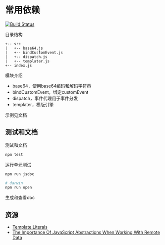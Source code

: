 # 常用依赖

[![Build Status](https://travis-ci.org/zp25/zp-lib.svg?branch=master)](https://travis-ci.org/zp25/zp-lib)

目录结构

~~~
+-- src
|   +-- base64.js
|   +-- bindCustomEvent.js
|   +-- dispatch.js
|   +-- templater.js
+-- index.js
~~~
模块介绍

+ base64，使用base64编码和解码字符串
+ bindCustomEvent，绑定customEvent
+ dispatch，事件代理用于事件分发
+ templater，模版引擎

示例见文档

## 测试和文档
测试和文档

~~~bash
npm test
~~~
运行单元测试

~~~bash
npm run jsdoc

# darwin
npm run open
~~~
生成和查看doc

## 资源
+ [Template Literals](https://css-tricks.com/template-literals/ "Template Literals")
+ [The Importance Of JavaScript Abstractions When Working With Remote Data](https://css-tricks.com/importance-javascript-abstractions-working-remote-data/ "The Importance Of JavaScript Abstractions When Working With Remote Data")

